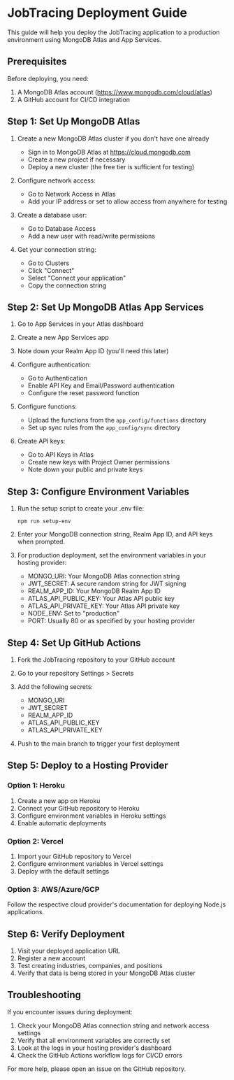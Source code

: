 # JobTracing Deployment Guide

This guide will help you deploy the JobTracing application to a production environment using MongoDB Atlas and App Services.

## Prerequisites

Before deploying, you need:

1. A MongoDB Atlas account (https://www.mongodb.com/cloud/atlas)
2. A GitHub account for CI/CD integration

## Step 1: Set Up MongoDB Atlas

1. Create a new MongoDB Atlas cluster if you don't have one already
   - Sign in to MongoDB Atlas at https://cloud.mongodb.com
   - Create a new project if necessary
   - Deploy a new cluster (the free tier is sufficient for testing)

2. Configure network access:
   - Go to Network Access in Atlas
   - Add your IP address or set to allow access from anywhere for testing

3. Create a database user:
   - Go to Database Access
   - Add a new user with read/write permissions

4. Get your connection string:
   - Go to Clusters
   - Click "Connect"
   - Select "Connect your application"
   - Copy the connection string

## Step 2: Set Up MongoDB Atlas App Services

1. Go to App Services in your Atlas dashboard
2. Create a new App Services app
3. Note down your Realm App ID (you'll need this later)
4. Configure authentication:
   - Go to Authentication
   - Enable API Key and Email/Password authentication
   - Configure the reset password function

5. Configure functions:
   - Upload the functions from the `app_config/functions` directory
   - Set up sync rules from the `app_config/sync` directory

6. Create API keys:
   - Go to API Keys in Atlas
   - Create new keys with Project Owner permissions
   - Note down your public and private keys

## Step 3: Configure Environment Variables

1. Run the setup script to create your .env file:
   ```
   npm run setup-env
   ```

2. Enter your MongoDB connection string, Realm App ID, and API keys when prompted.

3. For production deployment, set the environment variables in your hosting provider:
   - MONGO_URI: Your MongoDB Atlas connection string
   - JWT_SECRET: A secure random string for JWT signing
   - REALM_APP_ID: Your MongoDB Realm App ID
   - ATLAS_API_PUBLIC_KEY: Your Atlas API public key
   - ATLAS_API_PRIVATE_KEY: Your Atlas API private key
   - NODE_ENV: Set to "production"
   - PORT: Usually 80 or as specified by your hosting provider

## Step 4: Set Up GitHub Actions

1. Fork the JobTracing repository to your GitHub account
2. Go to your repository Settings > Secrets
3. Add the following secrets:
   - MONGO_URI
   - JWT_SECRET
   - REALM_APP_ID
   - ATLAS_API_PUBLIC_KEY
   - ATLAS_API_PRIVATE_KEY

4. Push to the main branch to trigger your first deployment

## Step 5: Deploy to a Hosting Provider

### Option 1: Heroku

1. Create a new app on Heroku
2. Connect your GitHub repository to Heroku
3. Configure environment variables in Heroku settings
4. Enable automatic deployments

### Option 2: Vercel

1. Import your GitHub repository to Vercel
2. Configure environment variables in Vercel settings
3. Deploy with the default settings

### Option 3: AWS/Azure/GCP

Follow the respective cloud provider's documentation for deploying Node.js applications.

## Step 6: Verify Deployment

1. Visit your deployed application URL
2. Register a new account
3. Test creating industries, companies, and positions
4. Verify that data is being stored in your MongoDB Atlas cluster

## Troubleshooting

If you encounter issues during deployment:

1. Check your MongoDB Atlas connection string and network access settings
2. Verify that all environment variables are correctly set
3. Look at the logs in your hosting provider's dashboard
4. Check the GitHub Actions workflow logs for CI/CD errors

For more help, please open an issue on the GitHub repository. 